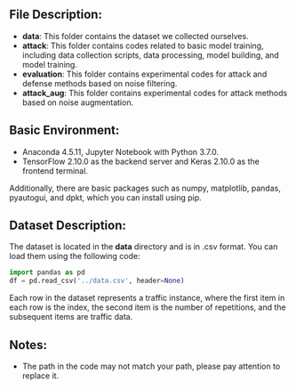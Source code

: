 ## File Description:  
  
- **data**: This folder contains the dataset we collected ourselves.  
- **attack**: This folder contains codes related to basic model training, including data collection scripts, data processing, model building, and model training.  
- **evaluation**: This folder contains experimental codes for attack and defense methods based on noise filtering.  
- **attack_aug**: This folder contains experimental codes for attack methods based on noise augmentation.  
  
## Basic Environment:  
  
- Anaconda 4.5.11, Jupyter Notebook with Python 3.7.0.  
- TensorFlow 2.10.0 as the backend server and Keras 2.10.0 as the frontend terminal.  
  
Additionally, there are basic packages such as numpy, matplotlib, pandas, pyautogui, and dpkt, which you can install using pip.  
  
## Dataset Description:  
  
The dataset is located in the **data** directory and is in .csv format. You can load them using the following code:  
  
```python
import pandas as pd
df = pd.read_csv('../data.csv', header=None)
```

Each row in the dataset represents a traffic instance, where the first item in each row is the index, the second item is the number of repetitions, and the subsequent items are traffic data.

## Notes:  
  
- The path in the code may not match your path, please pay attention to replace it.
